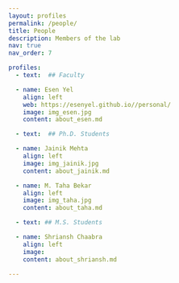 ```yaml
---
layout: profiles
permalink: /people/
title: People
description: Members of the lab
nav: true
nav_order: 7

profiles:
  - text:  ## Faculty

  - name: Esen Yel
    align: left
    web: https://esenyel.github.io//personal/
    image: img_esen.jpg
    content: about_esen.md

  - text:  ## Ph.D. Students

  - name: Jainik Mehta
    align: left
    image: img_jainik.jpg
    content: about_jainik.md

  - name: M. Taha Bekar
    align: left
    image: img_taha.jpg
    content: about_taha.md

  - text: ## M.S. Students

  - name: Shriansh Chaabra
    align: left
    image: 
    content: about_shriansh.md

---
```

